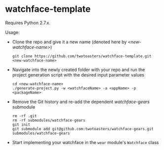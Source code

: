 watchface-template
==================

Requires Python 2.7.x.

Usage:

- Clone the repo and give it a new name (denoted here by *&lt;new-watchface-name&gt;*)

	```
	git clone https://github.com/twotoasters/watchface-template.git <new-watchface-name>
	```

- Navigate into the newly created folder with your repo and run the project generation script with the desired input parameter values

	```
	cd <new-watchface-name>
	./generate-project.py -w <watchfaceName> -a <appName> -p <packageName>
	```

- Remove the Git history and re-add the dependent *watchface-gears* submodule

	```
	rm -rf .git
	rm -rf submodules/watchface-gears
	git init
	git submodule add git@github.com:twotoasters/watchface-gears.git submodules/watchface-gears
	```

- Start implementing your watchface in the `wear` module's `Watchface` class
